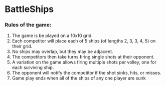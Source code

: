 # BattleShips
### Rules of the game:

1. The game is be played on a 10x10 grid.
2. Each competitor will place each of 5 ships (of lengths 2, 3, 3, 4, 5) on their grid.
3. No ships may overlap, but they may be adjacent.
4. The competitors then take turns firing single shots at their opponent.
5. A variation on the game allows firing multiple shots per volley, one for each surviving ship.
6. The opponent will notify the competitor if the shot sinks, hits, or misses.
7. Game play ends when all of the ships of any one player are sunk
 

